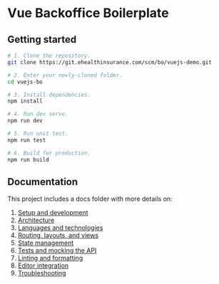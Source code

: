 # Vue Backoffice Boilerplate

## Getting started

```bash
# 1. Clone the repository.
git clone https://git.ehealthinsurance.com/scm/bo/vuejs-demo.git

# 2. Enter your newly-cloned folder.
cd vuejs-bo

# 3. Install dependencies.
npm install

# 4. Run dev serve.
npm run dev

# 5. Run unit test.
npm run test

# 6. Build for production.
npm run build
```

## Documentation

This project includes a docs folder with more details on:

1. [Setup and development](docs/development.md)
2. [Architecture](docs/architecture.md)
3. [Languages and technologies](docs/tech.md)
4. [Routing, layouts, and views](docs/routing.md)
5. [State management](docs/state.md)
6. [Tests and mocking the API](docs/tests.md)
7. [Linting and formatting](docs/linting.md)
8. [Editor integration](docs/editors.md)
9. [Troubleshooting](docs/troubleshooting.md)
